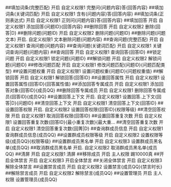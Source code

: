 ##填加词条(完整匹配)               开启        自定义权限1          完整问{问题内容}答{回答内容}
##填加词条(关键词匹配)            开启        自定义权限1         含有{问题内容}答{回答内容}
##填加词条(正则表达式)            开启        自定义权限1          正则问{问题内容}答{回答内容}
##填加回答                             开启        自定义权限1         添加回答{问题ID}{回答内容}
##删除回答                             开启        自定义权限2         删除{回答|D}
##删除问题(问题ID)                  开启        自定义权限2         删除问题{问题ID}
##删除问题(问题文本)               开启.        自定义权限1         文本删除问题{问题内容}
##查询问题(完整匹配)               开启        自定义权限1          查询问题{问题内容}
##查询问题(关键词匹配)            开启        自定义权限1         关键词查询问题{问题内容}
##查询回答                             开启        自定义权限1         查询回答{回答lD}
##锁定问题                             开启        自定义权限1         锁定问题{问题lD}
##解锁问题                             开启        自定义权限2         解锁问题{问题lD}
##修改问题匹配                       开启        自定义权限1         修改问题匹配{问题lD}{问题匹配类型}
##设置问题权重                       开启        自定义权限1         设置问题权重{问题ID}{问题权重值}
##解锁回答                             开启        自定义权限1         解锁回答{回答lD}
##设置回答属性                       开启        自定义权限1         设置回答属性{回答ID}{回答属性值}
##添加回答专属成员                 开启        自定义权限1         添加回答对象{回答lD}{成员QQ}
##删除回答专属成员                 开启        自定义权限1         删除回答专属成员{回答ID}{成员QQ}
##设置回答上下文                    开启.        自定义权限1         设置回答.上下文{回答|D}{问题ID}
##清空回答上下文                    开启        自定义权限1         清空回答上下文{回答lD}
##设置回答权限                       开启.        自定义权限2         设置回答权限{回答lD}{权限等级}
##清空回答权限                   开启              自定义权限1          取消回答权限{回答ID}
##设置回答重复次数                 开启        自定义权限1         设置回答重复次数{回答lD}{最小重复次数}{最大重...
##清空回答重复次数                 开启        自定义权限1         清空回答重复次数{回箐|D}
##查询群成员信息                    开启        自定义权限1         查询群成员信息{成员QQ}
##设置群成员权限等级              开启        自定义权限2         设置权限等级{成员QQ}{权限等级}
##设置群成员黑名单                 开启        自定义权限3         设置群成员黑名单{成员QQ}
##取消群成员黑名单                 开启.        自定义权限2         取消群成员黑名单{成员QQ}
##清屏                                  开启        自定义权限1         清屏
##移除成员                             开启        主人权限              踢10000真
##开启全体禁言                       开启        自定义权限3         开启全体禁言
##关闭全体禁言                        开启        自定义权限3         解除全体禁言
##设置禁言成员                       开启        自定义权限2         设置禁言{成员QQ}{禁言时长}
##解除禁言成员                       开启        自定义权限2         解除禁言{成员QQ}
##设置管理员                         开启        主人权限             设置管理员{成员QQ}